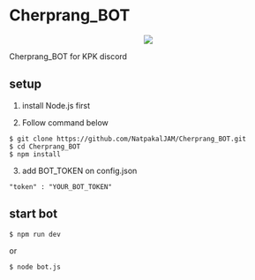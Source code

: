 # Cherprang_BOT
<p align=center>
<a target="_blank" href="http://nodejs.org/download/" title="Node version"><img src="https://img.shields.io/badge/node.js-%3E=_6.0-green.svg"></a>
</p>

Cherprang_BOT for KPK discord

## setup

1. install Node.js first

2. Follow command below

```
$ git clone https://github.com/NatpakalJAM/Cherprang_BOT.git
$ cd Cherprang_BOT
$ npm install
```

3. add BOT_TOKEN on config.json

```
"token" : "YOUR_BOT_TOKEN"
```

## start bot

```
$ npm run dev
```

or

```
$ node bot.js
```
